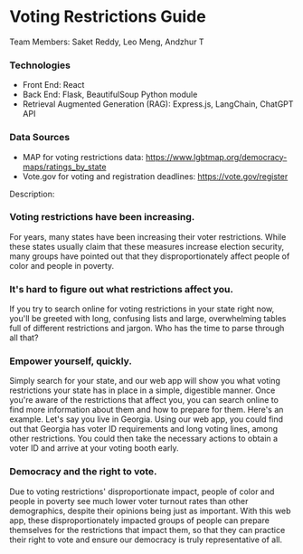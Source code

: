 # Voting Restrictions Guide

Team Members: Saket Reddy, Leo Meng, Andzhur T 

### Technologies
- Front End: React
- Back End: Flask, BeautifulSoup Python module
- Retrieval Augmented Generation (RAG): Express.js, LangChain, ChatGPT API

### Data Sources
- MAP for voting restrictions data: https://www.lgbtmap.org/democracy-maps/ratings_by_state
- Vote.gov for voting and registration deadlines: https://vote.gov/register   

Description:
### Voting restrictions have been increasing. 
For years, many states have been increasing their voter restrictions. While these states usually claim that these measures increase election security, many groups have pointed out that they disproportionately affect people of color and people in poverty.

### It's hard to figure out what restrictions affect you.
If you try to search online for voting restrictions in your state right now, you'll be greeted with long, confusing lists and large, overwhelming tables full of different restrictions and jargon. Who has the time to parse through all that? 

### Empower yourself, quickly.
Simply search for your state, and our web app will show you what voting restrictions your state has in place in a simple, digestible manner. Once you're aware of the restrictions that affect you, you can search online to find more information about them and how to prepare for them. Here's an example. Let's say you live in Georgia. Using our web app, you could find out that Georgia has voter ID requirements and long voting lines, among other restrictions. You could then take the necessary actions to obtain a voter ID and arrive at your voting booth early. 

### Democracy and the right to vote. 
Due to voting restrictions' disproportionate impact, people of color and people in poverty see much lower voter turnout rates than other demographics, despite their opinions being just as important. With this web app, these disproportionately impacted groups of people can prepare themselves for the restrictions that impact them, so that they can practice their right to vote and ensure our democracy is truly representative of all. 
